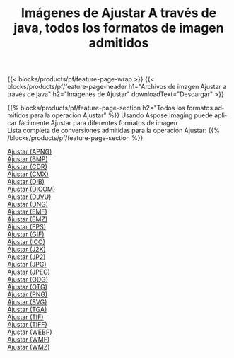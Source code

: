 ﻿---
title: Imágenes de Ajustar A través de java, todos los formatos de imagen admitidos 
weight: 3920
url: /es/java/adjust 
lang: es
langdirlevel: 2
locales: zh-hans,ja,it,ru,de,es,fr,nl,id,lt,pl,pt,vi,tr,ko,zh-hant,ar,hi,th,sv,cs,uk,he
description: Usando Aspose.Imaging puede fácilmente Ajustar imágenes a través de java
---

{{< blocks/products/pf/feature-page-wrap >}}
{{< blocks/products/pf/feature-page-header h1="Archivos de imagen Ajustar a través de java" h2="Imágenes de Ajustar" downloadText="Descargar" >}}


{{% blocks/products/pf/feature-page-section  h2="Todos los formatos admitidos para la operación Ajustar" %}}
Usando Aspose.Imaging puede aplicar fácilmente Ajustar para diferentes formatos de imagen
<br/>
Lista completa de conversiones admitidas para la operación Ajustar:
{{% /blocks/products/pf/feature-page-section %}}
<div class="container-fluid productfamilypage bg-gray">
    <div class="convertypes bg-gray agp-content section">
        <div class="container">
		<div class="row other-converters">
		    <div class='col-md-2 other-converter remove-lp remove-rp'><a href="/imaging/es/java/adjust/apng" >Ajustar (APNG)</a></div><div class='col-md-2 other-converter remove-lp remove-rp'><a href="/imaging/es/java/adjust/bmp" >Ajustar (BMP)</a></div><div class='col-md-2 other-converter remove-lp remove-rp'><a href="/imaging/es/java/adjust/cdr" >Ajustar (CDR)</a></div><div class='col-md-2 other-converter remove-lp remove-rp'><a href="/imaging/es/java/adjust/cmx" >Ajustar (CMX)</a></div><div class='col-md-2 other-converter remove-lp remove-rp'><a href="/imaging/es/java/adjust/dib" >Ajustar (DIB)</a></div><div class='col-md-2 other-converter remove-lp remove-rp'><a href="/imaging/es/java/adjust/dicom" >Ajustar (DICOM)</a></div><div class='col-md-2 other-converter remove-lp remove-rp'><a href="/imaging/es/java/adjust/djvu" >Ajustar (DJVU)</a></div><div class='col-md-2 other-converter remove-lp remove-rp'><a href="/imaging/es/java/adjust/dng" >Ajustar (DNG)</a></div><div class='col-md-2 other-converter remove-lp remove-rp'><a href="/imaging/es/java/adjust/emf" >Ajustar (EMF)</a></div><div class='col-md-2 other-converter remove-lp remove-rp'><a href="/imaging/es/java/adjust/emz" >Ajustar (EMZ)</a></div><div class='col-md-2 other-converter remove-lp remove-rp'><a href="/imaging/es/java/adjust/eps" >Ajustar (EPS)</a></div><div class='col-md-2 other-converter remove-lp remove-rp'><a href="/imaging/es/java/adjust/gif" >Ajustar (GIF)</a></div><div class='col-md-2 other-converter remove-lp remove-rp'><a href="/imaging/es/java/adjust/ico" >Ajustar (ICO)</a></div><div class='col-md-2 other-converter remove-lp remove-rp'><a href="/imaging/es/java/adjust/j2k" >Ajustar (J2K)</a></div><div class='col-md-2 other-converter remove-lp remove-rp'><a href="/imaging/es/java/adjust/jp2" >Ajustar (JP2)</a></div><div class='col-md-2 other-converter remove-lp remove-rp'><a href="/imaging/es/java/adjust/jpg" >Ajustar (JPG)</a></div><div class='col-md-2 other-converter remove-lp remove-rp'><a href="/imaging/es/java/adjust/jpeg" >Ajustar (JPEG)</a></div><div class='col-md-2 other-converter remove-lp remove-rp'><a href="/imaging/es/java/adjust/odg" >Ajustar (ODG)</a></div><div class='col-md-2 other-converter remove-lp remove-rp'><a href="/imaging/es/java/adjust/otg" >Ajustar (OTG)</a></div><div class='col-md-2 other-converter remove-lp remove-rp'><a href="/imaging/es/java/adjust/png" >Ajustar (PNG)</a></div><div class='col-md-2 other-converter remove-lp remove-rp'><a href="/imaging/es/java/adjust/svg" >Ajustar (SVG)</a></div><div class='col-md-2 other-converter remove-lp remove-rp'><a href="/imaging/es/java/adjust/tga" >Ajustar (TGA)</a></div><div class='col-md-2 other-converter remove-lp remove-rp'><a href="/imaging/es/java/adjust/tif" >Ajustar (TIF)</a></div><div class='col-md-2 other-converter remove-lp remove-rp'><a href="/imaging/es/java/adjust/tiff" >Ajustar (TIFF)</a></div><div class='col-md-2 other-converter remove-lp remove-rp'><a href="/imaging/es/java/adjust/webp" >Ajustar (WEBP)</a></div><div class='col-md-2 other-converter remove-lp remove-rp'><a href="/imaging/es/java/adjust/wmf" >Ajustar (WMF)</a></div><div class='col-md-2 other-converter remove-lp remove-rp'><a href="/imaging/es/java/adjust/wmz" >Ajustar (WMZ)</a></div>
                </div>
        </div>
    </div>
</div>
<br/>
